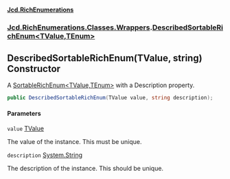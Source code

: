 #### [Jcd.RichEnumerations](index.md 'index')

### [Jcd.RichEnumerations.Classes.Wrappers](Jcd.RichEnumerations.Classes.Wrappers.md 'Jcd.RichEnumerations.Classes.Wrappers').[DescribedSortableRichEnum&lt;TValue,TEnum&gt;](DescribedSortableRichEnum_TValue,TEnum_.md 'Jcd.RichEnumerations.Classes.Wrappers.DescribedSortableRichEnum<TValue,TEnum>')

## DescribedSortableRichEnum(TValue, string) Constructor

A [SortableRichEnum&lt;TValue,TEnum&gt;](SortableRichEnum_TValue,TEnum_.md 'Jcd.RichEnumerations.Classes.SortableRichEnum<TValue,TEnum>') with a Description property.

```csharp
public DescribedSortableRichEnum(TValue value, string description);
```

#### Parameters

<a name='Jcd.RichEnumerations.Classes.Wrappers.DescribedSortableRichEnum_TValue,TEnum_.DescribedSortableRichEnum(TValue,string).value'></a>

`value` [TValue](DescribedSortableRichEnum_TValue,TEnum_.md#Jcd.RichEnumerations.Classes.Wrappers.DescribedSortableRichEnum_TValue,TEnum_.TValue 'Jcd.RichEnumerations.Classes.Wrappers.DescribedSortableRichEnum<TValue,TEnum>.TValue')

The value of the instance. This must be unique.

<a name='Jcd.RichEnumerations.Classes.Wrappers.DescribedSortableRichEnum_TValue,TEnum_.DescribedSortableRichEnum(TValue,string).description'></a>

`description` [System.String](https://docs.microsoft.com/en-us/dotnet/api/System.String 'System.String')

The description of the instance. This should be unique.